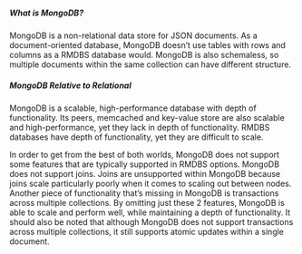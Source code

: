 ##### What is MongoDB?

MongoDB is a non-relational data store for JSON documents. As a document-oriented database, MongoDB doesn’t use tables with rows and columns as a RMDBS database would. MongoDB is also schemaless, so multiple documents within the same collection can have different structure.

##### MongoDB Relative to Relational

MongoDB is a scalable, high-performance database with depth of functionality. Its peers, memcached and key-value store are also scalable and high-performance, yet they lack in depth of functionality. RMDBS databases have depth of functionality, yet they are difficult to scale.

In order to get from the best of both worlds, MongoDB does not support some features that are typically supported in RMDBS options. MongoDB does not support joins. Joins are unsupported within MongoDB because joins scale particularly poorly when it comes to scaling out between nodes. Another piece of functionality that’s missing in MongoDB is transactions across multiple collections. By omitting just these 2 features, MongoDB is able to scale and perform well, while maintaining a depth of functionality. It should also be noted that although MongoDB does not support transactions across multiple collections, it still supports atomic updates within a single document.
